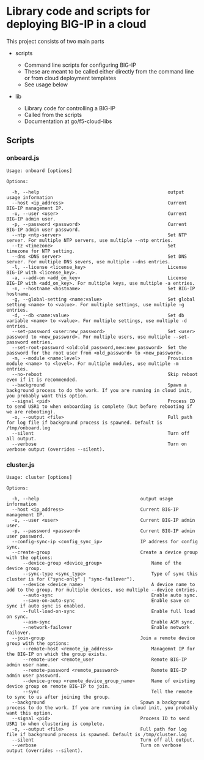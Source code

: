 # Library code and scripts for deploying BIG-IP in a cloud

This project consists of two main parts
- scripts
    - Command line scripts for configuring BIG-IP
    - These are meant to be called either directly from the command line or from cloud deployment templates
    - See usage below

- lib
    - Library code for controlling a BIG-IP
    - Called from the scripts
    - Documentation at go/f5-cloud-libs

## Scripts

### onboard.js
    Usage: onboard [options]

    Options:

      -h, --help                                               output usage information
      --host <ip_address>                                      Current BIG-IP management IP.
      -u, --user <user>                                        Current BIG-IP admin user.
      -p, --password <password>                                Current BIG-IP admin user password.
      --ntp <ntp-server>                                       Set NTP server. For multiple NTP servers, use multiple --ntp entries.
      --tz <timezone>                                          Set timezone for NTP setting.
      --dns <DNS server>                                       Set DNS server. For multiple DNS severs, use multiple --dns entries.
      -l, --license <license_key>                              License BIG-IP with <license_key>.
      -a, --add-on <add_on_key>                                License BIG-IP with <add_on_key>. For multiple keys, use multiple -a entries.
      -n, --hostname <hostname>                                Set BIG-IP hostname.
      -g, --global-setting <name:value>                        Set global setting <name> to <value>. For multiple settings, use multiple -g entries.
      -d, --db <name:value>                                    Set db variable <name> to <value>. For multiple settings, use multiple -d entries.
      --set-password <user:new_password>                       Set <user> password to <new_password>. For multiple users, use multiple --set-password entries.
      --set-root-password <old:old_password,new:new_password>  Set the password for the root user from <old_password> to <new_password>.
      -m, --module <name:level>                                Provision module <name> to <level>. For multiple modules, use multiple -m entries.
      --no-reboot                                              Skip reboot even if it is recommended.
      --background                                             Spawn a background process to do the work. If you are running in cloud init, you probably want this option.
      --signal <pid>                                           Process ID to send USR1 to when onboarding is complete (but before rebooting if we are rebooting).
      -o, --output <file>                                      Full path for log file if background process is spawned. Default is /tmp/onboard.log
      --silent                                                 Turn off all output.
      --verbose                                                Turn on verbose output (overrides --silent).

### cluster.js
    Usage: cluster [options]

    Options:

      -h, --help                                     output usage information
      --host <ip_address>                            Current BIG-IP management IP.
      -u, --user <user>                              Current BIG-IP admin user.
      -p, --password <password>                      Current BIG-IP admin user password.
      --config-sync-ip <config_sync_ip>              IP address for config sync.
      --create-group                                 Create a device group with the options:
          --device-group <device_group>                  Name of the device group.
          --sync-type <sync_type>                        Type of sync this cluster is for ("sync-only" | "sync-failover").
          --device <device_name>                         A device name to add to the group. For multiple devices, use multiple --device entries.
          --auto-sync                                    Enable auto sync.
          --save-on-auto-sync                            Enable save on sync if auto sync is enabled.
          --full-load-on-sync                            Enable full load on sync.
          --asm-sync                                     Enable ASM sync.
          --network-failover                             Enable network failover.
      --join-group                                   Join a remote device group with the options:
          --remote-host <remote_ip_address>              Managemnt IP for the BIG-IP on which the group exists.
          --remote-user <remote_user                     Remote BIG-IP admin user name.
          --remote-password <remote_password>            Remote BIG-IP admin user password.
          --device-group <remote_device_group_name>      Name of existing device group on remote BIG-IP to join.
          --sync                                         Tell the remote to sync to us after joining the group.
      --background                                   Spawn a background process to do the work. If you are running in cloud init, you probably want this option.
      --signal <pid>                                 Process ID to send USR1 to when clustering is complete.
      -o, --output <file>                            Full path for log file if background process is spawned. Default is /tmp/cluster.log
      --silent                                       Turn off all output.
      --verbose                                      Turn on verbose output (overrides --silent).

